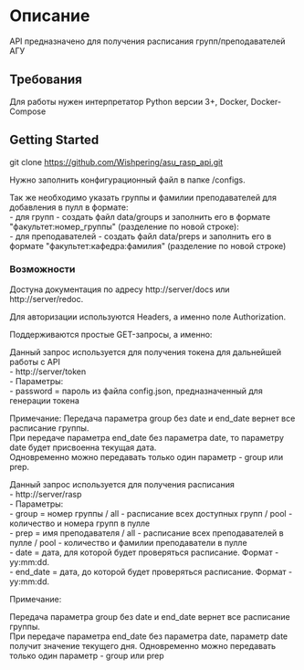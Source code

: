 # Описание

API предназначено для получения расписания групп/преподавателей АГУ

## Требования

Для работы нужен интерпретатор Python версии 3+, Docker, Docker-Compose

## Getting Started

git clone https://github.com/Wishpering/asu_rasp_api.git

Нужно заполнить конфигурационный файл в папке /configs.

Так же необходимо указать группы и фамилии преподавателей для добавления в пулл в формате: <br />
    - для групп - создать файл data/groups и заполнить его в формате "факультет:номер_группы" (разделение по новой строке): <br />
    - для преподавателей - создать файл data/preps и заполнить его в формате "факультет:кафедра:фамилия" (разделение по новой строке) 

### Возможности

Достуна документация по адресу http://server/docs или http://server/redoc.

Для авторизации используются Headers, а именно поле Authorization.

Поддерживаются простые GET-запросы, а именно:

Данный запрос используется для получения токена для дальнейшей работы с API<br />
    - http://server/token<br />
    - Параметры:<br />
        - password = пароль из файла config.json, предназначенный для генерации токена <br />

Примечание:
Передача параметра group без date и end_date вернет все расписание группы.<br />
При передаче параметра end_date без параметра date, то параметру date будет присвоенна текущая дата.<br />
Одновременно можно передавать только один параметр - group или prep. 

Данный запрос используется для получения расписания<br />
    - http://server/rasp<br />
    - Параметры:<br />
        - group = номер группы / all - расписание всех доступных групп / pool - количество и номера групп в пулле <br />
        - prep = имя преподавателя / all - расписание всех преподавателей в пулле / pool - количество и фамилии преподаватели в пулле <br />
        - date = дата, для которой будет проверяться расписание. Формат - yy:mm:dd.<br />
        - end_date = дата, до которой будет проверяться расписание. Формат - yy:mm:dd.<br />

Примечание:

Передача параметра group без date и end_date вернет все расписание группы.<br />
При передаче параметра end_date без параметра date, параметр date получит значение текущего дня.
Одновременно можно передавать только один параметр - group или prep 
